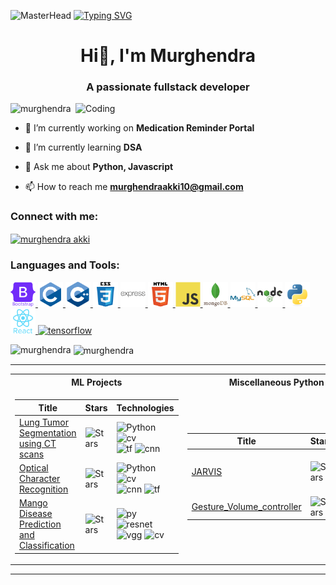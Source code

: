 ![MasterHead](https://raw.githubusercontent.com/sagar-viradiya/sagar-viradiya/master/resources/banner.png)
<a href="https://github.com/Murghendra">
    <img src="https://readme-typing-svg.demolab.com?font=Georgia&size=18&duration=2000&pause=100&multiline=true&width=500&height=80&lines=Murghendra+Akki;Computer+Science+Student;Web+Developer+%7C+Blender+3D+%7C+UI+/+UX+Designer" alt="Typing SVG" />
</a>
<h1 align="center">Hi👋, I'm Murghendra</h1>
<h3 align="center">A passionate fullstack developer</h3>
<img align="right" alt="Coding" width="400" src="https://cdn.dribbble.com/users/1292677/screenshots/6139167/avento.gif">

<p align="left"> <img src="https://komarev.com/ghpvc/?username=murghendra&label=Profile%20views&color=0e75b6&style=flat" alt="murghendra" /> </p>

- 🔭 I’m currently working on **Medication Reminder Portal**

- 🌱 I’m currently learning **DSA**

- 💬 Ask me about **Python, Javascript**

- 📫 How to reach me **murghendraakki10@gmail.com**


<h3 align="left">Connect with me:</h3>
<p align="left">
<a href="https://www.linkedin.com/in/murghendra-akki-8667a6273/" target="blank"><img align="center" src="https://raw.githubusercontent.com/rahuldkjain/github-profile-readme-generator/master/src/images/icons/Social/linked-in-alt.svg" alt="murghendra akki" height="30" width="40" /></a>
</p>

<h3 align="left">Languages and Tools:</h3>
<p align="left"> <a href="https://getbootstrap.com" target="_blank" rel="noreferrer"> <img src="https://raw.githubusercontent.com/devicons/devicon/master/icons/bootstrap/bootstrap-plain-wordmark.svg" alt="bootstrap" width="40" height="40"/> </a> <a href="https://www.cprogramming.com/" target="_blank" rel="noreferrer"> <img src="https://raw.githubusercontent.com/devicons/devicon/master/icons/c/c-original.svg" alt="c" width="40" height="40"/> </a> <a href="https://www.w3schools.com/cpp/" target="_blank" rel="noreferrer"> <img src="https://raw.githubusercontent.com/devicons/devicon/master/icons/cplusplus/cplusplus-original.svg" alt="cplusplus" width="40" height="40"/> </a> <a href="https://www.w3schools.com/css/" target="_blank" rel="noreferrer"> <img src="https://raw.githubusercontent.com/devicons/devicon/master/icons/css3/css3-original-wordmark.svg" alt="css3" width="40" height="40"/> </a> <a href="https://expressjs.com" target="_blank" rel="noreferrer"> <img src="https://raw.githubusercontent.com/devicons/devicon/master/icons/express/express-original-wordmark.svg" alt="express" width="40" height="40"/> </a> <a href="https://www.w3.org/html/" target="_blank" rel="noreferrer"> <img src="https://raw.githubusercontent.com/devicons/devicon/master/icons/html5/html5-original-wordmark.svg" alt="html5" width="40" height="40"/> </a> <a href="https://developer.mozilla.org/en-US/docs/Web/JavaScript" target="_blank" rel="noreferrer"> <img src="https://raw.githubusercontent.com/devicons/devicon/master/icons/javascript/javascript-original.svg" alt="javascript" width="40" height="40"/> </a> <a href="https://www.mongodb.com/" target="_blank" rel="noreferrer"> <img src="https://raw.githubusercontent.com/devicons/devicon/master/icons/mongodb/mongodb-original-wordmark.svg" alt="mongodb" width="40" height="40"/> </a> <a href="https://www.mysql.com/" target="_blank" rel="noreferrer"> <img src="https://raw.githubusercontent.com/devicons/devicon/master/icons/mysql/mysql-original-wordmark.svg" alt="mysql" width="40" height="40"/> </a> <a href="https://nodejs.org" target="_blank" rel="noreferrer"> <img src="https://raw.githubusercontent.com/devicons/devicon/master/icons/nodejs/nodejs-original-wordmark.svg" alt="nodejs" width="40" height="40"/> </a> <a href="https://www.python.org" target="_blank" rel="noreferrer"> <img src="https://raw.githubusercontent.com/devicons/devicon/master/icons/python/python-original.svg" alt="python" width="40" height="40"/> </a> <a href="https://reactjs.org/" target="_blank" rel="noreferrer"> <img src="https://raw.githubusercontent.com/devicons/devicon/master/icons/react/react-original-wordmark.svg" alt="react" width="40" height="40"/> </a> <a href="https://www.tensorflow.org" target="_blank" rel="noreferrer"> <img src="https://www.vectorlogo.zone/logos/tensorflow/tensorflow-icon.svg" alt="tensorflow" width="40" height="40"/> </a> </p>

<p><img align="left" src="https://github-readme-stats.vercel.app/api/top-langs?username=murghendra&show_icons=true&locale=en&layout=compact" alt="murghendra" /></p>

<p>&nbsp;<img align="center" src="https://github-readme-stats.vercel.app/api?username=murghendra&show_icons=true&locale=en" alt="murghendra" /></p>


-------------------------------------------------------------------------------------------------------------------------------------------------------------------------------------------------------------------------------------------------------------------------------

<table>
<tr><th>ML Projects</th><th>Miscellaneous Python Projects</th></tr>
<tr><td>

|Title | Stars | Technologies|
|--|--|--|
| [Lung Tumor Segmentation using CT scans](https://github.com/Murghendra/Lung_Cancer_Segmentation_from_CT_Scans) | <img alt="Stars" src="https://img.shields.io/github/stars/Murghendra/Optical-Character-Recognition?style=flat-square&labelColor=black"/> | ![Python](https://img.shields.io/badge/Python-turquoise) ![cv](https://img.shields.io/badge/OpenCV-dark%20green) <br> ![tf](https://img.shields.io/badge/TensorFlow-violet) ![cnn](https://img.shields.io/badge/CNN-brown)|
| [Optical Character Recognition](https://github.com/Murghendra/Optical-Character-Recognition) | <img alt="Stars" src="https://img.shields.io/github/stars/Murghendra/Optical-Character-Recognition?style=flat-square&labelColor=black"/> | ![Python](https://img.shields.io/badge/Python-turquoise) ![cv](https://img.shields.io/badge/OpenCV-dark%20green) <br> ![cnn](https://img.shields.io/badge/CNN-brown) ![tf](https://img.shields.io/badge/TensorFlow-violet)|
| [Mango Disease Prediction and Classification](https://github.com/Murghendra/Mango_Fruit_Disease_Detection) | <img alt="Stars" src="https://img.shields.io/github/stars/Murghendra/Mango_Fruit_Disease_Detection?style=flat-square&labelColor=black"/> | ![py](https://img.shields.io/badge/Python-pink) ![resnet](https://img.shields.io/badge/ResNet50-blue) <br> ![vgg](https://img.shields.io/badge/VGG19-beige) ![cv](https://img.shields.io/badge/OpenCV-purple)|
</td><td>

|Title | Stars | Technologies|
|--|--|--|
| [JARVIS](https://github.com/Murghendra/JARVIS) | <img alt="Stars" src="https://img.shields.io/github/stars/Murghendra/JARVIS?style=flat-square&labelColor=black"/> | ![Py](https://img.shields.io/badge/Python-purple) ![openWeather](https://img.shields.io/badge/Open%20Weather%20API-blue) <br>![API](https://img.shields.io/badge/Wikipidea%20API-yellow)<br>  |
| [Gesture_Volume_controller](https://github.com/Murghendra/Finger_volume_Tracker) | <img alt="Stars" src="https://img.shields.io/github/stars/Murghendra/Finger_volume_Tracker?style=flat-square&labelColor=black"/> | ![opencv](https://img.shields.io/badge/OpenCV-dark%20green) ![Py](https://img.shields.io/badge/Python-purple)<br> |

</td></tr> </table>

-------------------------------------------------------------------------------------------------------------------------------------------------------------------------------------------------------------------------------------------------------------------------------
